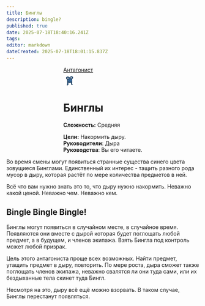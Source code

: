 ```yaml
---
title: Бинглы
description: bingle?
published: true
date: 2025-07-18T18:40:16.241Z
tags: 
editor: markdown
dateCreated: 2025-07-18T18:01:15.837Z
---
```


<div style="display: flex; justify-content: center;">
<div class="roles-passport antag">
  <div class="title antag"><a href="/roles/antagonists">Антагонист</a></div>
  <div>
    <div><div><img src="/roles/antagonists/bingles/bingle.png"></div></div>
  <div><div>
    <h1>Бинглы</h1>
    <p><strong>Сложность:</strong> Средняя</p>
    <strong>Цели:</strong> Накормить дыру.<br>
    <b>Руководители</b>: Дыра<br> 
    <b>Руководства</b>: Вы его читаете.<br>
  </div></div>
  </div>
</div>
</div>

Во время смены могут появиться странные существа синего цвета зовущиеся Бинглами. Единственный их интерес - тащить разного рода мусор в дыру, которая растёт по мере количества предметов в ней.

Всё что вам нужно знать это то, что дыру нужно накормить. Неважно какой ценой. Неважно чем. Неважно кем.

## Bingle Bingle Bingle!
Бинглы могут появиться в случайном месте, в случайное время. Появляются они вместе с дырой которая будет поглощать любой предмет, а в будущем, и членов экипажа.
Взять Бингла под контроль может любой призрак.

Цель этого антагониста проще всех возможных. Найти предмет, утащить предмет в дыру, повторить. По мере роста, дыра сможет также поглощать членов экипажа, неважно свалятся ли они туда сами, или их бездыханные тела скинет туда Бингл.

Несмотря на это, дыру всё ещё можно взорвать. В таком случае, Бинглы перестанут появляться.


<div class="table"></div>